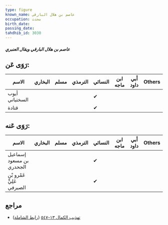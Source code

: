 ```yaml
---
type: figure
known_name: عاصم بن هلال البارقي
occupation: محدث
birth_date:
passing_date:
tahdhib_id: 3030
---
```

##### عاصم بن هلال البارقي ويقال العنبري

## رَوَى عَن:
| الاسم          | البخاري | مسلم | الترمذي | النسائي | ابن ماجه | أبي داود | Others |
| -------------- | ------- | ---- | ------- | ------- | -------- | -------- | ------ |
| أيوب السختياني |         |      |         | ✔       |          |          |        |
| قتادة          |         |      |         | ✔       |          |          |        |
## رَوَى عَنه:
| الاسم                      | البخاري | مسلم | الترمذي | النسائي | ابن ماجه | أبي داود | Others |
| -------------------------- | ------- | ---- | ------- | ------- | -------- | -------- | ------ |
| إسماعيل بن مسعود الجحدري   |         |      |         | ✔       |          |          |        |
| عَمْرو بْن عَلِيٍّ الصيرفي |         |      |         | ✔       |          |          |        |
## مراجع
- [تهذيب الكمال ١٣-٥٤٧](obsidian://open?vault=Tahdhib-al-Kamal&file=Figures/٣٠٣٠-عاصم%20بن%20هلال%20البارقي%20ويقال%20العنبري) ([رابط الشاملة](https://shamela.ws/book/3722/6928))